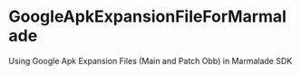 GoogleApkExpansionFileForMarmalade
==================================

Using Google Apk Expansion Files (Main and Patch Obb) in Marmalade SDK
